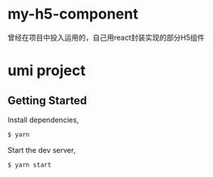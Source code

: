 # my-h5-component
曾经在项目中投入运用的，自己用react封装实现的部分H5组件

# umi project
## Getting Started

Install dependencies,

```bash
$ yarn
```

Start the dev server,

```bash
$ yarn start
```
